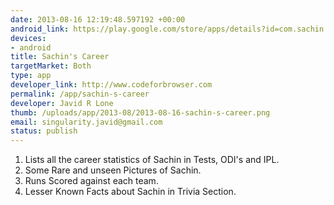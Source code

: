 ```yaml
--- 
date: 2013-08-16 12:19:48.597192 +00:00
android_link: https://play.google.com/store/apps/details?id=com.sachin.sachincareer
devices: 
- android
title: Sachin's Career
targetMarket: Both
type: app
developer_link: http://www.codeforbrowser.com
permalink: /app/sachin-s-career
developer: Javid R Lone
thumb: /uploads/app/2013-08/2013-08-16-sachin-s-career.png
email: singularity.javid@gmail.com
status: publish
---
```


1. Lists all the career statistics of Sachin in Tests, ODI's and IPL.
2. Some Rare and unseen Pictures of Sachin.
3. Runs Scored against each team.
4. Lesser Known Facts about Sachin in Trivia Section.

